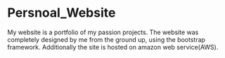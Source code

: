 # Persnoal_Website


My website is a portfolio of my passion projects. The website was completely designed by me from the ground up, using the bootstrap framework. Additionally the site is hosted on amazon web service(AWS).
